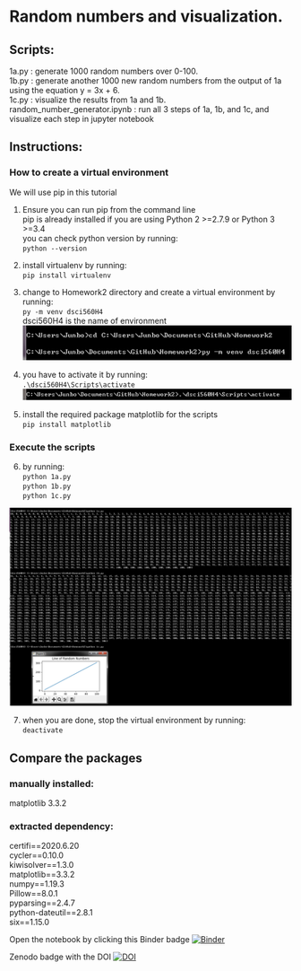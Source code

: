 # Random numbers and visualization.  
## Scripts:
1a.py : generate 1000 random numbers over 0-100.  
1b.py : generate another 1000 new random numbers from the output of 1a using the equation y = 3x + 6.  
1c.py : visualize the results from 1a and 1b.  
random_number_generator.ipynb : run all 3 steps of 1a, 1b, and 1c, and visualize each step in jupyter notebook  
## Instructions:
### How to create a virtual environment
We will use pip in this tutorial  
1. Ensure you can run pip from the command line  
   pip is already installed if you are using Python 2 >=2.7.9 or Python 3 >=3.4  
   you can check python version by running:  
        `python --version`
2. install virtualenv by running:  
        `pip install virtualenv`  
3. change to Homework2 directory and create a virtual environment by running:  
        `py -m venv dsci560H4`  
   dsci560H4 is the name of environment  
![q1](https://github.com/JunboS/Homework2/blob/master/q1.png?raw=true)

4. you have to activate it by running:  
        `.\dsci560H4\Scripts\activate`  
![q1](https://github.com/JunboS/Homework2/blob/master/q2.png?raw=true)

5. install the required package matplotlib for the scripts  
        `pip install matplotlib`  
### Execute the scripts  
6. by running:  
    `python 1a.py`  
    `python 1b.py`  
    `python 1c.py`  
    
![q3](https://github.com/JunboS/Homework2/blob/master/q3.png?raw=true)

7. when you are done, stop the virtual environment by running:  
         `deactivate`  
         
## Compare the packages
### manually installed:  
matplotlib 3.3.2  
### extracted dependency:  
certifi==2020.6.20  
cycler==0.10.0  
kiwisolver==1.3.0  
matplotlib==3.3.2  
numpy==1.19.3  
Pillow==8.0.1  
pyparsing==2.4.7  
python-dateutil==2.8.1  
six==1.15.0  

Open the notebook by clicking this Binder badge [![Binder](https://mybinder.org/badge_logo.svg)](https://mybinder.org/v2/gh/JunboS/Homework2/8ca37e4d746e162d2aa061093167e4aeaf63d5c1)

Zenodo badge with the DOI [![DOI](https://zenodo.org/badge/298488549.svg)](https://zenodo.org/badge/latestdoi/298488549)

